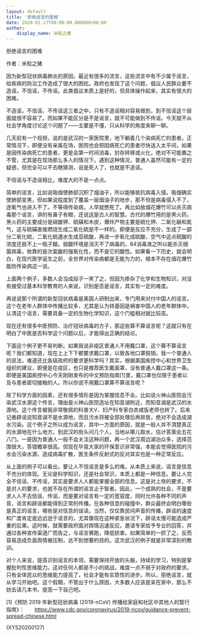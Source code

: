 ```yaml
---
layout: default
title: '拒绝谣言的困难'
date: 2020-01-27T00:00:00.000000+08:00
author:
    display_name: 米粒之猪
---
```


拒绝谣言的困难

作者：米粒之猪

因为新型冠状病毒肺炎的原因，最近有很多的流言，这些流言中有不少属于谣言，给疾病的防治工作造成了很大的困扰。政府也发现了这个问题，倡议人民群众要不造谣，不信谣，不传谣。此类倡议本质上是好的，但具体操作起来，其实有很大的困难。

不造谣，不信谣，不传谣这三者之中，只有不造谣相对容易做到，到不信谣这个层面就很不容易了。而如果不能区分是不是谣言，就不可能做到不传谣。今天就不从社会学角度讨论这个问题了——主要是不懂，只从科学的角度来聊一聊。

几天前有一个视频，说的是武汉的一家医院里，地下躺着几个染病死亡的患者。正常情况下，即便没有亲属在场，医院也会把因病死亡的患者尽快送入太平间，如果是因传染病死亡的患者，更是会第一时间消毒，封存转移或火化，绝对不可能置之不管，尤其是在现场那么多人的情况下。遇到这种情况，普通人虽然可能有一定的疑惑，但完全可以不去瞎猜测，说是死人了，也就是不造谣。

不信谣与不造谣相比，难度大的不是一点点。

简单的谣言，比如说吸烟使肺部沉积了烟油子，所以能够抵抗病毒入侵。吸烟确实使肺部变黑，但如果说程度到了覆盖一层烟油子的地步，那不但是病毒侵入不了，连氧气也进入不了。不等得传染病，人早就憋死了。再比如放烟花爆竹可以杀灭病毒那个谣言，讲的有鼻子有眼，还说这是古人的智慧。古代的爆竹用的是黑火药，黑火药的主要成分是硝酸钾、硫磺和木炭，爆炸产物主要是硫化钾、二氧化碳和氮气，这与硫磺直接燃烧生成二氧化硫是不一样的。即便是反应不充分，生成了一部分二氧化硫，二氧化硫遇水生成亚硫酸，再进一步氧化成硫酸，空气中这点硫酸的浓度还抵不上一瓶子醋。弱酸环境是消灭不了病毒的，84消毒液之所以能杀灭细菌病毒，依靠的是次氯酸的强氧化性，而不是它的酸性。如果看一下历史，就会明白，在现代医学诞生之前，全世界对传染病都是无能为力的，根本不存在烟花爆竹能防传染病这一说。

上面两个例子，多数人会当成段子一笑了之，但因为掺杂了化学和生物知识，对没有接受过基本科学教育的人来说，识别是否是谣言，其实有一定的难度。

再说说那个所谓的新型冠状病毒是美国人研制出来，专门用来对付中国人的谣言。这个在老年人群体中传播比较多，尤其是认为转基因是祸害中国人的老年群体中。认清这个谣言，需要具备一定的生物化学知识，这个门槛相对就比较高。

现在还有很多中医预防、治疗冠状病毒的方子，那这些算不算谣言呢？这就只有在明白了中医是否科学这个问题以后，才能得出正确的结论。

下面这个例子更不易判断。如果我说非疫区普通人不用戴口罩，这个算不算谣言呢？我们都知道，现在上上下下都要求戴口罩，以致各地口罩脱销，我一个普通人的说法，难道还比各级政府的要求更科学吗？其实，根据美国疾控中心和世界卫生组织的建议，即便是在疫区，也只是推荐医生戴面罩，没有普通人戴口罩这一条。即便是美国疾控中心今天刚刚发布的中文预防指南[1]里，戴口罩也仅限于患者以及与患者密切接触的人。所以你说不用戴口罩算不算谣言呢？

除了科学方面的因素，还有很多情形是因为掌握信息不全。比如说火神山医院会污染武汉水源这个传言，理由是火神山医院选址在知音湖附近，而知音湖是武汉的水源地。这个传言被我非常敬佩的科普大V、妇产科专家白衣咸饭老师也转了。后来记者辟谣说知音湖不是水源地，而且污水将被全部处理后再排放，绝对不会造成湖水污染。这个例子之所以成为谣言，其中一方面的原因，就是一般人并不清楚真正的水源地在什么地方。到武汉的街头问几个人，当地从哪儿取水，估计答案会五花八门。一是因为普通人一般不会关注这种问题，再一个武汉周边湖泊众多，选择范围很大，答错概率很高。但现在毕竟大家的环保意识非常强，本能会觉得医院的污水会污染水源，造成病毒扩散，医生条件反射式的反对其实也是一种正常反应。

从上面的例子可以看出，要让人不信谣言是多么的难。从本质上来说，谣言是信息不充分的体现。无论是科学知识，还是社会常识，本质上都是一种信息。要让人完全不信谣、不传谣，其实是要求人人都能掌握全部的信息。这是对上帝的要求，不是对人的要求，也就不存在所谓的谣言止于智者。因此，一个成熟的社会，不是要求人人不去信谣、传谣，而是要对谣言有一定的宽容度，同时允许各种不同的声音，谣言和辟谣都能得到正常的传播。在各种信息的碰撞中，群众最终会明白哪些是真正的谣言，哪些是对信息的误读。当然，仅仅靠民间声音的传播，辟谣的速度和广度肯定是远远逊于谣言的，尤其像现在这种紧急状况下，辟谣太慢可能造成严重的后果。这时候，就需要政府面对舆情迅速反应，邀请专家给予专业的回答，并通过各种宣传渠道广而告之，与谣言赛跑，降低损害。如果简单的一抓了之，反而容易造成负面舆情被压制，达不到想要的目的。这次武汉的例子就是非常深刻的教训。

对个人来说，提高识别谣言的本领，需要保持开放的头脑，持续的学习，特别是掌握批判性思维能力。这对任何人都是不小的挑战，难度一点不弱于对政府的要求。只有全体民众的思维能力提高了，社会才能有实质性的进步。所以，拒绝谣言，就从学习开始吧。这个假期，不管出于什么原因，大多数人应该是呆在家中，那么不妨去读几本书，提高一下自己吧。

[1]《预防 2019 年新型冠状病毒 (2019-nCoV) 传播给家庭和社区中其他人的暂行指南》：　　https://www.cdc.gov/coronavirus/2019-ncov/guidance-prevent-spread-chinese.html

(XYS20200127)


